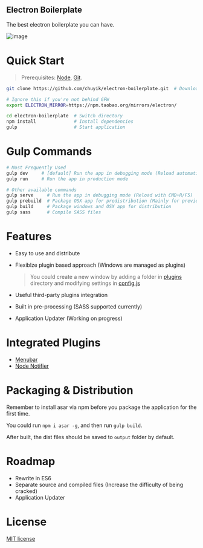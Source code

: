 Electron Boilerplate
---
The best electron boilerplate you can have.

![image](https://cloud.githubusercontent.com/assets/6262943/12143690/b3735886-b4bd-11e5-9b7b-7a76bfd877fa.png)


# Quick Start
> Prerequisites: [Node](https://nodejs.org/), [Git](https://git-scm.com/).

```bash
git clone https://github.com/chuyik/electron-boilerplate.git  # Download this project

# Ignore this if you're not behind GFW
export ELECTRON_MIRROR=https://npm.taobao.org/mirrors/electron/

cd electron-boilerplate  # Switch directory
npm install              # Install dependencies
gulp                     # Start application
```

# Gulp Commands
```bash
# Most Frequently Used
gulp dev     # [default] Run the app in debugging mode (Reload automatically)
gulp run     # Run the app in production mode

# Other available commands
gulp serve     # Run the app in debugging mode (Reload with CMD+R/F5)
gulp prebuild  # Package OSX app for predistribution (Mainly for preview)
gulp build     # Package windows and OSX app for distribution
gulp sass      # Compile SASS files
```

# Features
- Easy to use and distribute
- Flexiblze plugin based approach (Windows are managed as plugins)
  > You could create a new window by adding a folder in [plugins](./plugins) directory
  > and modifying settings in [config.js](./app/config.js)
  
- Useful third-party plugins integration
- Built in pre-processing (SASS supported currently)
- Application Updater (Working on progress)

# Integrated Plugins
- [Menubar](https://github.com/maxogden/menubar)
- [Node Notifier](https://github.com/mikaelbr/node-notifier)

# Packaging & Distribution
Remember to install asar via npm before you package the application for the first time.

You could run `npm i asar -g`, and then run `gulp build`.

After built, the dist files should be saved to `output` folder by default.

# Roadmap
- Rewrite in ES6
- Separate source and compiled files (Increase the difficulty of being cracked)
- Application Updater

# License
[MIT license](http://opensource.org/licenses/MIT)
